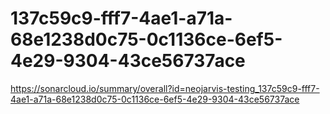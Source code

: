 # 137c59c9-fff7-4ae1-a71a-68e1238d0c75-0c1136ce-6ef5-4e29-9304-43ce56737ace
https://sonarcloud.io/summary/overall?id=neojarvis-testing_137c59c9-fff7-4ae1-a71a-68e1238d0c75-0c1136ce-6ef5-4e29-9304-43ce56737ace
